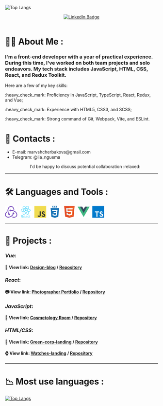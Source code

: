 
 ![Top Langs](https://github.com/MargaritaShch/MargaritaShch/assets/109623903/0183955d-42eb-44d9-920a-e3512ffd7bb9)

<div id="badges" align="center">
  <a href="https://www.linkedin.com/in/margarita-shcherbakova-760003257/">
    <img src="https://img.shields.io/badge/LinkedIn-blue?style=for-the-badge&logo=linkedin&logoColor=white" alt="LinkedIn Badge"/>
  </a>
</div>

<div align="center">
  <img src="https://komarev.com/ghpvc/?username=MargaritaShch&style=flat-square&color=blue" alt="" />
</div>


# :woman_technologist: About Me :

<div>
  <h3 align="start">I'm a front-end developer with a year of practical experience. During this time, I've worked on both team projects and solo endeavors. My tech stack includes JavaScript, HTML, CSS, React, and Redux Toolkit.</h3>
  <p>Here are a few of my key skills:</p>
     <p> :heavy_check_mark: Proficiency in JavaScript, TypeScript, React, Redux, and Vue;</p> 
     <p> :heavy_check_mark: Experience with HTML5, CSS3, and SCSS;</p>
     <p> :heavy_check_mark: Strong command of Git, Webpack, Vite, and ESLint.</p>
</div>


# :envelope_with_arrow: Contacts :
<ul align ="start">
  <li>E-mail: marvshcherbakova@gmail.com </li>
  <li>Telegram: @lia_nguema </li>
  <p align ="center">I'd be happy to discuss potential collaboration :relaxed:</p> 
</ul>

---

# :hammer_and_wrench: Languages and Tools :

<div>
  <img src="https://github.com/devicons/devicon/blob/master/icons/redux/redux-original.svg" title="Redux" alt="Redux" width="40" height="40"/>&nbsp;
  <img src="https://github.com/devicons/devicon/blob/master/icons/react/react-original-wordmark.svg" title="React" alt="React" width="40" height="40"/>&nbsp;
  <img src="https://github.com/devicons/devicon/blob/master/icons/javascript/javascript-original.svg" title="JavaScript" alt="JavaScript" width="40" height="40"/>&nbsp;
  <img src="https://github.com/devicons/devicon/blob/master/icons/css3/css3-plain-wordmark.svg"  title="CSS3" alt="CSS" width="40" height="40"/>&nbsp;
  <img src="https://github.com/devicons/devicon/blob/master/icons/html5/html5-original.svg" title="HTML5" alt="HTML" width="40" height="40"/>&nbsp;  
  <img src="https://github.com/devicons/devicon/blob/master/icons/vuejs/vuejs-original.svg" title="VUE" alt="VUE" width="40" height="40"/>&nbsp; 
   <img src="https://github.com/devicons/devicon/blob/master/icons/typescript/typescript-original.svg" title="TypeScript" alt="TypeScript" width="40" height="40"/>&nbsp; 
  
</div>

---
# :art: Projects : 
### _Vue_: 
   #### :pencil: View link: [Design-blog](https://margaritashch.github.io/Design-Blog/) / [Repository](https://github.com/MargaritaShch/Design-Blog)

 ### _React_:
   #### :camera: View link: [Photographer Portfolio](https://margaritashch.github.io/PhotographerPortfolio/) / [Repository](https://github.com/MargaritaShch/PhotographerPortfolio)

 ### _JavaScript_:
   #### :nail_care: View link: [Cosmetology Room](https://margaritashch.github.io/CosRoom/#ge) / [Repository](https://github.com/MargaritaShch/CosRoom) 

 ### _HTML/CSS_:
  #### :high_brightness: View link: [Green-corp-landing](https://margaritashch.github.io/Green-corp-landing/) / [Repository](https://github.com/MargaritaShch/Design-Blog) 
  #### :watch: View link: [Watches-landing](https://margaritashch.github.io/Watches-landing/) / [Repository](https://github.com/MargaritaShch/Green-corp-landing) 
---  
 
# :chart_with_downwards_trend: Most use languages : 
[![Top Langs](https://github-readme-stats.vercel.app/api/top-langs/?username=MargaritaShch&theme=dark&border_radius=25)](https://github.com/anuraghazra/github-readme-stats)
